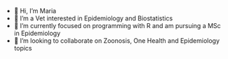 - 👋 Hi, I’m Maria 
- 👀 I’m a Vet interested in Epidemiology and Biostatistics
- 🌱 I’m currently focused on programming with R and am pursuing a MSc in Epidemiology
- 💞️ I’m looking to collaborate on Zoonosis, One Health and Epidemiology topics

<!---
Maria-M-Oliveira/Maria-M-Oliveira is a ✨ special ✨ repository because its `README.md` (this file) appears on your GitHub profile.
You can click the Preview link to take a look at your changes.
--->
